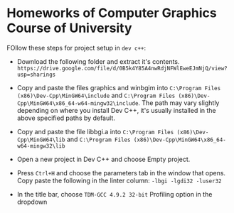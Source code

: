 # Homeworks of Computer Graphics Course of University

FOllow these steps for project setup in `dev c++`:

- Download the following folder and extract it's contents. `https://drive.google.com/file/d/0B5k4Y85A4nwRdjNFWlEweEJmNjQ/view?usp=sharings`

- Copy and paste the files graphics and winbgim into `C:\Program Files (x86)\Dev-Cpp\MinGW64\include` and `C:\Program Files (x86)\Dev-Cpp\MinGW64\x86_64-w64-mingw32\include`. The path may vary slightly depending on where you install Dev C++, it's usually installed in the above specified paths by default.

- Copy and paste the file libbgi.a into `C:\Program Files (x86)\Dev-Cpp\MinGW64\lib` and `C:\Program Files (x86)\Dev-Cpp\MinGW64\x86_64-w64-mingw32\lib`

- Open a new project in Dev C++ and choose Empty project.

- Press `Ctrl+H` and choose the parameters tab in the window that opens. Copy paste the following in the linter column: `-lbgi -lgdi32 -luser32`

- In the title bar, choose `TDM-GCC 4.9.2 32-bit` Profiling option in the dropdown
